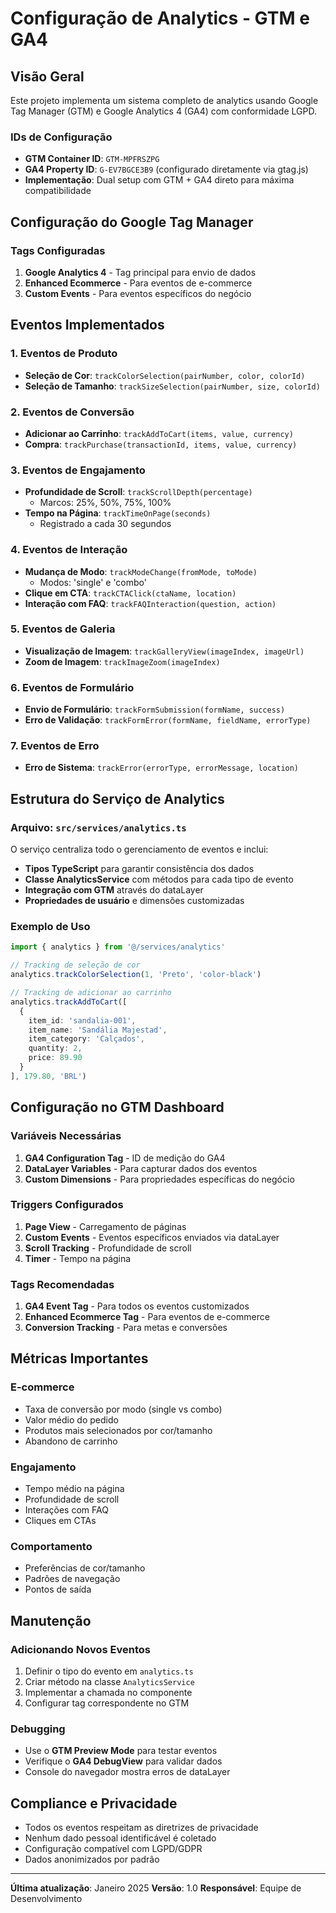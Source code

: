 # Configuração de Analytics - GTM e GA4

## Visão Geral

Este projeto implementa um sistema completo de analytics usando Google Tag Manager (GTM) e Google Analytics 4 (GA4) com conformidade LGPD.

### IDs de Configuração
- **GTM Container ID**: `GTM-MPFRSZPG`
- **GA4 Property ID**: `G-EV7BGCE3B9` (configurado diretamente via gtag.js)
- **Implementação**: Dual setup com GTM + GA4 direto para máxima compatibilidade

## Configuração do Google Tag Manager

### Tags Configuradas
1. **Google Analytics 4** - Tag principal para envio de dados
2. **Enhanced Ecommerce** - Para eventos de e-commerce
3. **Custom Events** - Para eventos específicos do negócio

## Eventos Implementados

### 1. Eventos de Produto
- **Seleção de Cor**: `trackColorSelection(pairNumber, color, colorId)`
- **Seleção de Tamanho**: `trackSizeSelection(pairNumber, size, colorId)`

### 2. Eventos de Conversão
- **Adicionar ao Carrinho**: `trackAddToCart(items, value, currency)`
- **Compra**: `trackPurchase(transactionId, items, value, currency)`

### 3. Eventos de Engajamento
- **Profundidade de Scroll**: `trackScrollDepth(percentage)`
  - Marcos: 25%, 50%, 75%, 100%
- **Tempo na Página**: `trackTimeOnPage(seconds)`
  - Registrado a cada 30 segundos

### 4. Eventos de Interação
- **Mudança de Modo**: `trackModeChange(fromMode, toMode)`
  - Modos: 'single' e 'combo'
- **Clique em CTA**: `trackCTAClick(ctaName, location)`
- **Interação com FAQ**: `trackFAQInteraction(question, action)`

### 5. Eventos de Galeria
- **Visualização de Imagem**: `trackGalleryView(imageIndex, imageUrl)`
- **Zoom de Imagem**: `trackImageZoom(imageIndex)`

### 6. Eventos de Formulário
- **Envio de Formulário**: `trackFormSubmission(formName, success)`
- **Erro de Validação**: `trackFormError(formName, fieldName, errorType)`

### 7. Eventos de Erro
- **Erro de Sistema**: `trackError(errorType, errorMessage, location)`

## Estrutura do Serviço de Analytics

### Arquivo: `src/services/analytics.ts`

O serviço centraliza todo o gerenciamento de eventos e inclui:

- **Tipos TypeScript** para garantir consistência dos dados
- **Classe AnalyticsService** com métodos para cada tipo de evento
- **Integração com GTM** através do dataLayer
- **Propriedades de usuário** e dimensões customizadas

### Exemplo de Uso

```typescript
import { analytics } from '@/services/analytics'

// Tracking de seleção de cor
analytics.trackColorSelection(1, 'Preto', 'color-black')

// Tracking de adicionar ao carrinho
analytics.trackAddToCart([
  {
    item_id: 'sandalia-001',
    item_name: 'Sandália Majestad',
    item_category: 'Calçados',
    quantity: 2,
    price: 89.90
  }
], 179.80, 'BRL')
```

## Configuração no GTM Dashboard

### Variáveis Necessárias
1. **GA4 Configuration Tag** - ID de medição do GA4
2. **DataLayer Variables** - Para capturar dados dos eventos
3. **Custom Dimensions** - Para propriedades específicas do negócio

### Triggers Configurados
1. **Page View** - Carregamento de páginas
2. **Custom Events** - Eventos específicos enviados via dataLayer
3. **Scroll Tracking** - Profundidade de scroll
4. **Timer** - Tempo na página

### Tags Recomendadas
1. **GA4 Event Tag** - Para todos os eventos customizados
2. **Enhanced Ecommerce Tag** - Para eventos de e-commerce
3. **Conversion Tracking** - Para metas e conversões

## Métricas Importantes

### E-commerce
- Taxa de conversão por modo (single vs combo)
- Valor médio do pedido
- Produtos mais selecionados por cor/tamanho
- Abandono de carrinho

### Engajamento
- Tempo médio na página
- Profundidade de scroll
- Interações com FAQ
- Cliques em CTAs

### Comportamento
- Preferências de cor/tamanho
- Padrões de navegação
- Pontos de saída

## Manutenção

### Adicionando Novos Eventos
1. Definir o tipo do evento em `analytics.ts`
2. Criar método na classe `AnalyticsService`
3. Implementar a chamada no componente
4. Configurar tag correspondente no GTM

### Debugging
- Use o **GTM Preview Mode** para testar eventos
- Verifique o **GA4 DebugView** para validar dados
- Console do navegador mostra erros de dataLayer

## Compliance e Privacidade

- Todos os eventos respeitam as diretrizes de privacidade
- Nenhum dado pessoal identificável é coletado
- Configuração compatível com LGPD/GDPR
- Dados anonimizados por padrão

---

**Última atualização**: Janeiro 2025
**Versão**: 1.0
**Responsável**: Equipe de Desenvolvimento